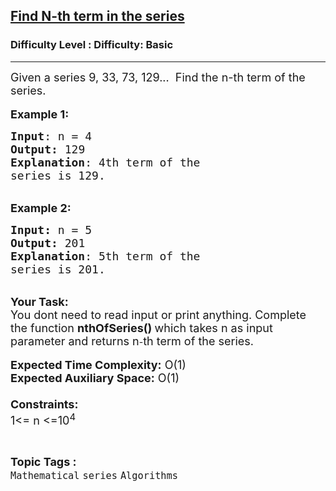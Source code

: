 <h2><a href="https://www.geeksforgeeks.org/problems/find-n-th-term-in-the-series3926/1?page=2&category=Mathematical&sortBy=accuracy">Find N-th term in the series</a></h2><h3>Difficulty Level : Difficulty: Basic</h3><hr><div class="problems_problem_content__Xm_eO"><p><span style="font-size:18px">Given a series 9, 33, 73, 129...&nbsp; Find the n-th term of the series.</span><br>
<br>
<span style="font-size:18px"><strong>Example 1:</strong></span></p>

<pre><span style="font-size:18px"><strong>Input</strong>: n = 4
<strong>Output: </strong>129
<strong>Explanation</strong>: 4th term of the 
series is 129.
</span></pre>

<p><br>
<span style="font-size:18px"><strong>Example 2:</strong></span></p>

<pre><span style="font-size:18px"><strong>Input: </strong>n = 5
<strong>Output:&nbsp;</strong>201
<strong>Explanation</strong>: 5th term of the
series is 201.
</span></pre>

<p><br>
<span style="font-size:18px"><strong>Your Task:&nbsp;&nbsp;</strong><br>
You dont need to read input or print anything. Complete the function <strong>nthOfSeries()&nbsp;</strong>which takes n&nbsp;as input parameter and returns n</span>-<span style="font-size:18px">th term&nbsp;of the series.</span><br>
<br>
<span style="font-size:18px"><strong>Expected Time Complexity:</strong> O(1)<br>
<strong>Expected Auxiliary Space:</strong> O(1)<br>
<br>
<strong>Constraints:</strong><br>
1&lt;= n&nbsp;&lt;=10<sup>4</sup></span></p>
</div><br><p><span style=font-size:18px><strong>Topic Tags : </strong><br><code>Mathematical</code>&nbsp;<code>series</code>&nbsp;<code>Algorithms</code>&nbsp;